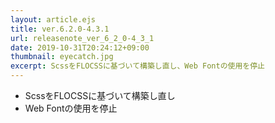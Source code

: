 ```yaml
---
layout: article.ejs
title: ver.6.2.0-4.3.1
url: releasenote_ver_6_2_0-4_3_1
date: 2019-10-31T20:24:12+09:00
thumbnail: eyecatch.jpg
excerpt: ScssをFLOCSSに基づいて構築し直し、Web Fontの使用を停止
---
```


- ScssをFLOCSSに基づいて構築し直し
- Web Fontの使用を停止